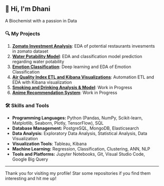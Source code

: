 ## 👋 Hi, I'm Dhani

A Biochemist with a passion in Data
### 🔍 My Projects

1. [**Zomato Investment Analysis**](https://github.com/achmaddhani/zomato-investment-analysis): EDA of potential restaurants invesments in zomato dataset
2. [**Water Potability Model**](https://github.com/achmaddhani/water-potability-model): EDA and classification model prediction regarding water potability
3. [**Emotion Classification**](https://github.com/achmaddhani/emotion-classification): Deep learning and EDA of Emotion Classification
4. [**Air Quality Index ETL and Kibana Visualizations**](https://github.com/achmaddhani/air-quality-index-etl-kibana): Automation ETL and EDA with Kibana visualization
5. [**Smoking and Drinking Analysis & Model**](https://github.com/achmaddhani/smoking-drinking-classification-analysis): Work in Progress
6. [**Anime Recommendation System**](https://github.com/achmaddhani/anime-recommendation): Work in Progress

### 🛠️ Skills and Tools

- **Programming Languages:** Python (Pandas, NumPy, Scikit-learn, Matplotlib, Seaborn, Plotly, TensorFlow), SQL
- **Database Management:** PostgreSQL, MongoDB, Elasticsearch
- **Data Analysis:** Exploratory Data Analysis, Statistical Analysis, Data Visualization
- **Visualization Tools**: Tableau, Kibana
- **Machine Learning:** Regression, Classification, Clustering, ANN, NLP
- **Tools and Platforms:** Jupyter Notebooks, Git, Visual Studio Code, Google Big Query

---

Thank you for visiting my profile! Star some repositories if you find them interesting and hit me up!

